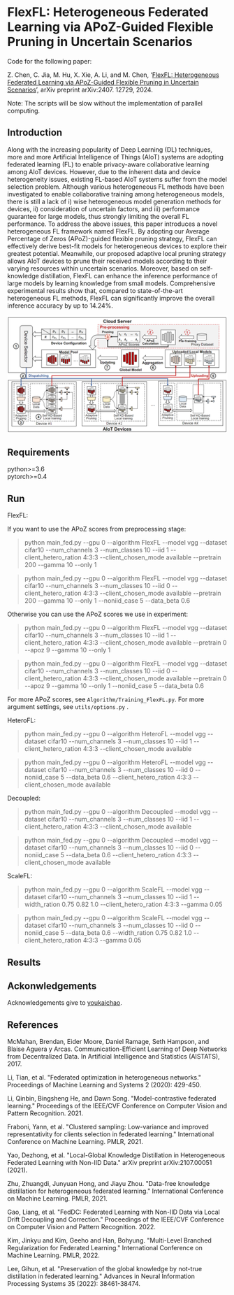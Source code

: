 # FlexFL: Heterogeneous Federated Learning via APoZ-Guided Flexible Pruning in Uncertain Scenarios

Code for the following paper:

Z. Chen, C. Jia, M. Hu, X. Xie, A. Li, and M. Chen, ‘[FlexFL: Heterogeneous Federated Learning via APoZ-Guided Flexible Pruning in Uncertain Scenarios](https://arxiv.org/abs/2407.12729)’, arXiv preprint arXiv:2407. 12729, 2024.

Note: The scripts will be slow without the implementation of parallel computing. 

## Introduction

Along with the increasing popularity of Deep Learning (DL) techniques, more and more Artificial Intelligence of Things (AIoT) systems are adopting federated learning (FL) to enable privacy-aware collaborative learning among AIoT devices. However, due to the inherent data and device heterogeneity issues, existing FL-based AIoT systems suffer from the model selection problem. Although various heterogeneous FL methods have been investigated to enable collaborative training among heterogeneous models, there is still a lack of i) wise heterogeneous model generation methods for devices, ii) consideration of uncertain factors, and iii) performance guarantee for large models, thus strongly limiting the overall FL performance. To address the above issues, this paper introduces a novel heterogeneous FL framework named FlexFL. By adopting our Average Percentage of Zeros (APoZ)-guided flexible pruning strategy, FlexFL can effectively derive best-fit models for heterogeneous devices to explore their greatest potential. Meanwhile, our proposed adaptive local pruning strategy allows AIoT devices to prune their received models according to their varying resources within uncertain scenarios. Moreover, based on self-knowledge distillation, FlexFL can enhance the inference performance of large models by learning knowledge from small models. Comprehensive experimental results show that, compared to state-of-the-art heterogeneous FL methods, FlexFL can significantly improve the overall inference accuracy by up to 14.24%.

![image-20240721050946372](https://raw.githubusercontent.com/DoubleZeroWater/img/master/202407210509469.png)

## Requirements

python>=3.6  
pytorch>=0.4

## Run

FlexFL:

If you want to use the APoZ scores from preprocessing stage:

> python main_fed.py --gpu 0 --algorithm FlexFL --model vgg --dataset cifar10 --num_channels 3 --num_classes 10 --iid 1 --client_hetero_ration 4:3:3 --client_chosen_mode available --pretrain 200 --gamma 10 --only 1

> python main_fed.py --gpu 0 --algorithm FlexFL --model vgg --dataset cifar10 --num_channels 3 --num_classes 10 --iid 0 --client_hetero_ration 4:3:3 --client_chosen_mode available --pretrain 200 --gamma 10 --only 1 --noniid_case 5 --data_beta 0.6

Otherwise you can use the APoZ scores we use in experiment:

>python main_fed.py --gpu 0 --algorithm FlexFL --model vgg --dataset cifar10 --num_channels 3 --num_classes 10 --iid 1 --client_hetero_ration 4:3:3 --client_chosen_mode available --pretrain 0 --apoz 9 --gamma 10 --only 1

>python main_fed.py --gpu 0 --algorithm FlexFL --model vgg --dataset cifar10 --num_channels 3 --num_classes 10 --iid 0 --client_hetero_ration 4:3:3 --client_chosen_mode available --pretrain 0 --apoz 9 --gamma 10 --only 1 --noniid_case 5 --data_beta 0.6

For more APoZ scores, see `Algorithm/Training_FlexFL.py`. For more argument settings, see `utils/options.py` .

HeteroFL:

> python main_fed.py --gpu 0 --algorithm HeteroFL --model vgg --dataset cifar10 --num_channels 3 --num_classes 10 --iid 1 --client_hetero_ration 4:3:3 --client_chosen_mode available

> python main_fed.py --gpu 0 --algorithm HeteroFL --model vgg --dataset cifar10 --num_channels 3 --num_classes 10 --iid 0 --noniid_case 5 --data_beta 0.6 --client_hetero_ration 4:3:3 --client_chosen_mode available

Decoupled:
> python main_fed.py --gpu 0 --algorithm Decoupled --model vgg --dataset cifar10 --num_channels 3 --num_classes 10 --iid 1 --client_hetero_ration 4:3:3 --client_chosen_mode available

> python main_fed.py --gpu 0 --algorithm Decoupled --model vgg --dataset cifar10 --num_channels 3 --num_classes 10 --iid 0 --noniid_case 5 --data_beta 0.6 --client_hetero_ration 4:3:3 --client_chosen_mode available

ScaleFL:

>python main_fed.py --gpu 0 --algorithm ScaleFL --model vgg --dataset cifar10 --num_channels 3 --num_classes 10 --iid 1 --width_ration 0.75 0.82 1.0 --client_hetero_ration 4:3:3 --gamma 0.05 

> python main_fed.py --gpu 0 --algorithm ScaleFL --model vgg --dataset cifar10 --num_channels 3 --num_classes 10 --iid 0 --noniid_case 5 --data_beta 0.6 --width_ration 0.75 0.82 1.0 --client_hetero_ration 4:3:3 --gamma 0.05

## Results



## Ackonwledgements

Acknowledgements give to [youkaichao](https://github.com/youkaichao).

## References
McMahan, Brendan, Eider Moore, Daniel Ramage, Seth Hampson, and Blaise Aguera y Arcas. Communication-Efficient Learning of Deep Networks from Decentralized Data. In Artificial Intelligence and Statistics (AISTATS), 2017.


Li, Tian, et al. "Federated optimization in heterogeneous networks." Proceedings of Machine Learning and Systems 2 (2020): 429-450.


Li, Qinbin, Bingsheng He, and Dawn Song. "Model-contrastive federated learning." Proceedings of the IEEE/CVF Conference on Computer Vision and Pattern Recognition. 2021.

Fraboni, Yann, et al. "Clustered sampling: Low-variance and improved representativity for clients selection in federated learning." International Conference on Machine Learning. PMLR, 2021.

Yao, Dezhong, et al. "Local-Global Knowledge Distillation in Heterogeneous Federated Learning with Non-IID Data." arXiv preprint arXiv:2107.00051 (2021).

Zhu, Zhuangdi, Junyuan Hong, and Jiayu Zhou. "Data-free knowledge distillation for heterogeneous federated learning." International Conference on Machine Learning. PMLR, 2021.

Gao, Liang, et al. "FedDC: Federated Learning with Non-IID Data via Local Drift Decoupling and Correction." Proceedings of the IEEE/CVF Conference on Computer Vision and Pattern Recognition. 2022.

Kim, Jinkyu and Kim, Geeho and Han, Bohyung. "Multi-Level Branched Regularization for Federated Learning." International Conference on Machine Learning. PMLR, 2022.

Lee, Gihun, et al. "Preservation of the global knowledge by not-true distillation in federated learning." Advances in Neural Information Processing Systems 35 (2022): 38461-38474.